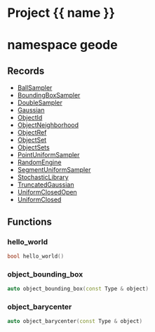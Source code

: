 <script setup>
import {useRoute} from 'vitepress'
const {path} = useRoute()
const tokens = path.split('/')
const words = tokens[2].split('-');
for (let i = 0; i < words.length; i++) {
    words[i] = words[i].charAt(0).toUpperCase() + words[i].slice(1);
    words[i] = words[i].replace('geode', 'Geode')
}
const name = words.join('-');
</script>
# Project {{ name }}

# namespace geode



## Records

* [BallSampler](BallSampler.md)
* [BoundingBoxSampler](BoundingBoxSampler.md)
* [DoubleSampler](DoubleSampler.md)
* [Gaussian](Gaussian.md)
* [ObjectId](ObjectId.md)
* [ObjectNeighborhood](ObjectNeighborhood.md)
* [ObjectRef](ObjectRef.md)
* [ObjectSet](ObjectSet.md)
* [ObjectSets](ObjectSets.md)
* [PointUniformSampler](PointUniformSampler.md)
* [RandomEngine](RandomEngine.md)
* [SegmentUniformSampler](SegmentUniformSampler.md)
* [StochasticLibrary](StochasticLibrary.md)
* [TruncatedGaussian](TruncatedGaussian.md)
* [UniformClosedOpen](UniformClosedOpen.md)
* [UniformClosed](UniformClosed.md)


## Functions

### hello_world

```cpp
bool hello_world()
```


### object_bounding_box

```cpp
auto object_bounding_box(const Type & object)
```


### object_barycenter

```cpp
auto object_barycenter(const Type & object)
```




